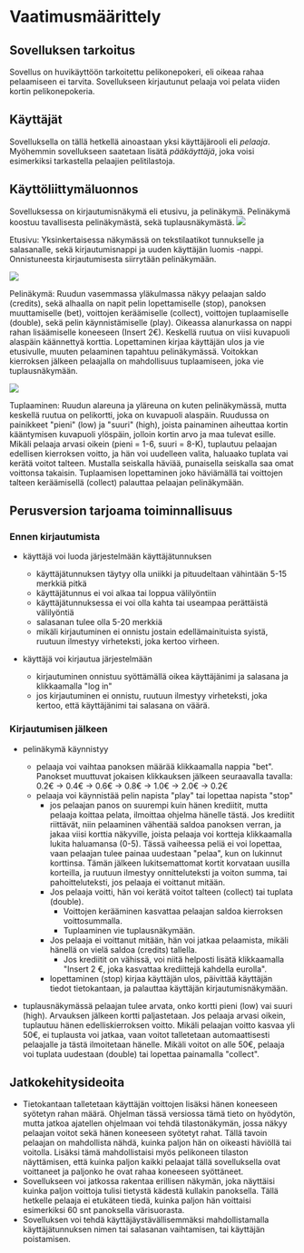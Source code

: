 # Vaatimusmäärittely

## Sovelluksen tarkoitus

Sovellus on huvikäyttöön tarkoitettu pelikonepokeri, eli oikeaa rahaa pelaamiseen ei tarvita. Sovellukseen kirjautunut pelaaja voi pelata viiden kortin pelikonepokeria.

## Käyttäjät

Sovelluksella on tällä hetkellä ainoastaan yksi käyttäjärooli eli _pelaaja_. Myöhemmin sovellukseen saatetaan lisätä _pääkäyttäjä_, joka voisi esimerkiksi tarkastella pelaajien pelitilastoja.

## Käyttöliittymäluonnos

Sovelluksessa on kirjautumisnäkymä eli etusivu, ja pelinäkymä. Pelinäkymä koostuu tavallisesta pelinäkymästä, sekä tuplausnäkymästä.
<img src="https://github.com/Henrikhi/ot-harjoitustyo/blob/master/Dokumentaatio/Tiedostoja/kirjautumisNakyma.png">

Etusivu: Yksinkertaisessa näkymässä on tekstilaatikot tunnukselle ja salasanalle, sekä kirjautumisnappi ja uuden käyttäjän luomis -nappi. Onnistuneesta kirjautumisesta siirrytään pelinäkymään.

<img src="https://github.com/Henrikhi/ot-harjoitustyo/blob/master/Dokumentaatio/Tiedostoja/peli1">

Pelinäkymä: Ruudun vasemmassa yläkulmassa näkyy pelaajan saldo (credits), sekä alhaalla on napit pelin lopettamiselle (stop), panoksen muuttamiselle (bet), voittojen keräämiselle (collect), voittojen tuplaamiselle (double), sekä pelin käynnistämiselle (play). Oikeassa alanurkassa on nappi rahan lisäämiselle koneeseen (Insert 2€). Keskellä ruutua on viisi kuvapuoli alaspäin käännettyä korttia. Lopettaminen kirjaa käyttäjän ulos ja vie etusivulle, muuten pelaaminen tapahtuu pelinäkymässä. Voitokkan kierroksen jälkeen pelaajalla on mahdollisuus tuplaamiseen, joka vie tuplausnäkymään.

<img src="https://github.com/Henrikhi/ot-harjoitustyo/blob/master/Dokumentaatio/Tiedostoja/tuplaus1.png">

Tuplaaminen: Ruudun alareuna ja yläreuna on kuten pelinäkymässä, mutta keskellä ruutua on pelikortti, joka on kuvapuoli alaspäin. Ruudussa on painikkeet "pieni" (low) ja "suuri" (high), joista painaminen aiheuttaa kortin kääntymisen kuvapuoli ylöspäin, jolloin kortin arvo ja maa tulevat esille. Mikäli pelaaja arvasi oikein (pieni = 1-6, suuri = 8-K), tuplautuu pelaajan edellisen kierroksen voitto, ja hän voi uudelleen valita, haluaako tuplata vai kerätä voitot talteen. Mustalla seiskalla häviää, punaisella seiskalla saa omat voittonsa takaisin. Tuplaamisen lopettaminen joko häviämällä tai voittojen talteen keräämisellä (collect) palauttaa pelaajan pelinäkymään.


## Perusversion tarjoama toiminnallisuus

### Ennen kirjautumista

- käyttäjä voi luoda järjestelmään käyttäjätunnuksen
  - käyttäjätunnuksen täytyy olla uniikki ja pituudeltaan vähintään 5-15 merkkiä pitkä
  - käyttäjätunnus ei voi alkaa tai loppua välilyöntiin
  - käyttäjätunnuksessa ei voi olla kahta tai useampaa perättäistä välilyöntiä
  - salasanan tulee olla 5-20 merkkiä
  - mikäli kirjautuminen ei onnistu jostain edellämainituista syistä, ruutuun ilmestyy virheteksti, joka kertoo virheen.  

- käyttäjä voi kirjautua järjestelmään
  - kirjautuminen onnistuu syöttämällä oikea käyttäjänimi ja salasana ja klikkaamalla "log in"
  - jos kirjautuminen ei onnistu, ruutuun ilmestyy virheteksti, joka kertoo, että käyttäjänimi tai salasana on väärä.

### Kirjautumisen jälkeen

- pelinäkymä käynnistyy
  - pelaaja voi vaihtaa panoksen määrää klikkaamalla nappia "bet". Panokset muuttuvat jokaisen klikkauksen jälkeen seuraavalla tavalla:
     0.2€ -> 0.4€ -> 0.6€ -> 0.8€ -> 1.0€ -> 2.0€ -> 0.2€
  - pelaaja voi käynnistää pelin napista "play" tai lopettaa napista "stop"
    - jos pelaajan panos on suurempi kuin hänen krediitit, mutta pelaaja koittaa pelata, ilmoittaa ohjelma hänelle tästä. Jos krediitit riittävät, niin pelaaminen vähentää saldoa panoksen verran, ja jakaa viisi korttia näkyville, joista pelaaja voi kortteja klikkaamalla lukita haluamansa (0-5). Tässä vaiheessa peliä ei voi lopettaa, vaan pelaajan tulee painaa uudestaan "pelaa", kun on lukinnut korttinsa. Tämän jälkeen lukitsemattomat kortit korvataan uusilla korteilla, ja ruutuun ilmestyy onnitteluteksti ja voiton summa, tai pahoitteluteksti, jos pelaaja ei voittanut mitään.
    - Jos pelaaja voitti, hän voi kerätä voitot talteen (collect) tai tuplata (double).
      - Voittojen kerääminen kasvattaa pelaajan saldoa kierroksen voittosummalla.
      - Tuplaaminen vie tuplausnäkymään.
    - Jos pelaaja ei voittanut mitään, hän voi jatkaa pelaamista, mikäli hänellä on vielä saldoa (credits) tallella.
      - Jos krediitit on vähissä, voi niitä helposti lisätä klikkaamalla "Insert 2 €, joka kasvattaa krediittejä kahdella eurolla".
    - lopettaminen (stop) kirjaa käyttäjän ulos, päivittää käyttäjän tiedot tietokantaan, ja palauttaa käyttäjän kirjautumisnäkymään.
 
 - tuplausnäkymässä pelaajan tulee arvata, onko kortti pieni (low) vai suuri (high). Arvauksen jälkeen kortti paljastetaan. Jos pelaaja arvasi oikein, tuplautuu hänen edelliskierroksen voitto. Mikäli pelaajan voitto kasvaa yli 50€, ei tuplausta voi jatkaa, vaan voitot talletetaan automaattisesti pelaajalle ja tästä ilmoitetaan hänelle. Mikäli voitot on alle 50€, pelaaja voi tuplata uudestaan (double) tai lopettaa painamalla "collect".
 
## Jatkokehitysideoita

- Tietokantaan talletetaan käyttäjän voittojen lisäksi hänen koneeseen syötetyn rahan määrä. Ohjelman tässä versiossa tämä tieto on hyödytön, mutta jatkoa ajatellen ohjelmaan voi tehdä tilastonäkymän, jossa näkyy pelaajan voitot sekä hänen koneeseen syötetyt rahat. Tällä tavoin pelaajan on mahdollista nähdä, kuinka paljon hän on oikeasti häviöllä tai voitolla. Lisäksi tämä mahdollistaisi myös pelikoneen tilaston näyttämisen, että kuinka paljon kaikki pelaajat tällä sovelluksella ovat voittaneet ja paljonko he ovat rahaa koneeseen syöttäneet.
- Sovellukseen voi jatkossa rakentaa erillisen näkymän, joka näyttäisi kuinka paljon voittoja tulisi tietystä kädestä kullakin panoksella. Tällä hetkelle pelaaja ei etukäteen tiedä, kuinka paljon hän voittaisi esimerkiksi 60 snt panoksella värisuorasta.
- Sovelluksen voi tehdä käyttäjäystävällisemmäksi mahdollistamalla käyttäjätunnuksen nimen tai salasanan vaihtamisen, tai käyttäjän poistamisen.
